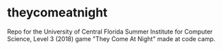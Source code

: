 # theycomeatnight
Repo for the University of Central Florida Summer Institute for Computer Science, Level 3 (2018) game "They Come At Night" made at code camp.
